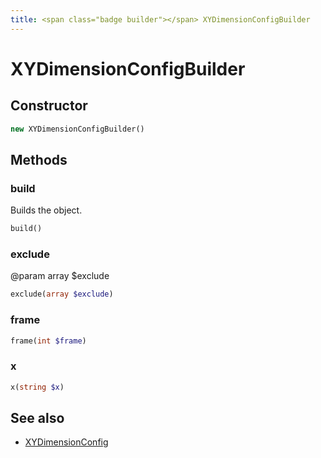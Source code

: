 ```yaml
---
title: <span class="badge builder"></span> XYDimensionConfigBuilder
---
```

# <span class="badge builder"></span> XYDimensionConfigBuilder

## Constructor

```php
new XYDimensionConfigBuilder()
```
## Methods

### <span class="badge object-method"></span> build

Builds the object.

```php
build()
```

### <span class="badge object-method"></span> exclude

@param array<string> $exclude

```php
exclude(array $exclude)
```

### <span class="badge object-method"></span> frame

```php
frame(int $frame)
```

### <span class="badge object-method"></span> x

```php
x(string $x)
```

## See also

 * <span class="badge object-type-class"></span> [XYDimensionConfig](./object-XYDimensionConfig.md)
